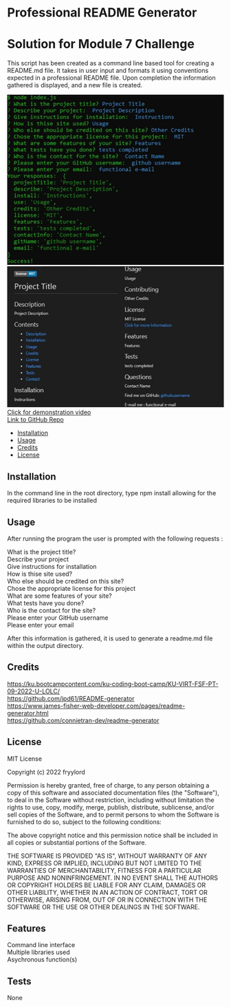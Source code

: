 # Professional README Generator
# Solution for Module 7 Challenge

This script has been created as a command line based tool for creating a README.md file.  It takes in user input and formats it using conventions expected in a professional README file.  Upon completion the information gathered is displayed, and a new file is created.   


![](./media/screenshot.jpg)
![](./media/screenshot2.jpg)  
[Click for demonstration video](https://fryylord.github.io/professionalREADME/media/readmegen-demomovie.mp4)  
[Link to GitHub Repo](https://github.com/fryylord/professionalREADME)  

- [Installation](#installation)
- [Usage](#usage)
- [Credits](#credits)
- [License](#license)

## Installation

In the command line in the root directory, type npm install allowing for the required libraries to be installed

## Usage

After running the program the user is prompted with the following requests :

What is the project title?  
Describe your project  
Give instructions for installation  
How is thise site used?  
Who else should be credited on this site?  
Chose the appropriate license for this project  
What are some features of your site?  
What tests have you done?  
Who is the contact for the site?  
Please enter your GitHub username  
Please enter your email  

After this information is gathered, it is used to generate a readme.md file within the output directory.

## Credits

https://ku.bootcampcontent.com/ku-coding-boot-camp/KU-VIRT-FSF-PT-09-2022-U-LOLC/  
https://github.com/jpd61/README-generator  
https://www.james-fisher-web-developer.com/pages/readme-generator.html  
https://github.com/connietran-dev/readme-generator  

## License
 
MIT License

Copyright (c) 2022 fryylord

Permission is hereby granted, free of charge, to any person obtaining a copy
of this software and associated documentation files (the "Software"), to deal
in the Software without restriction, including without limitation the rights
to use, copy, modify, merge, publish, distribute, sublicense, and/or sell
copies of the Software, and to permit persons to whom the Software is
furnished to do so, subject to the following conditions:

The above copyright notice and this permission notice shall be included in all
copies or substantial portions of the Software.

THE SOFTWARE IS PROVIDED "AS IS", WITHOUT WARRANTY OF ANY KIND, EXPRESS OR
IMPLIED, INCLUDING BUT NOT LIMITED TO THE WARRANTIES OF MERCHANTABILITY,
FITNESS FOR A PARTICULAR PURPOSE AND NONINFRINGEMENT. IN NO EVENT SHALL THE
AUTHORS OR COPYRIGHT HOLDERS BE LIABLE FOR ANY CLAIM, DAMAGES OR OTHER
LIABILITY, WHETHER IN AN ACTION OF CONTRACT, TORT OR OTHERWISE, ARISING FROM,
OUT OF OR IN CONNECTION WITH THE SOFTWARE OR THE USE OR OTHER DEALINGS IN THE
SOFTWARE.

## Features

Command line interface  
Multiple libraries used  
Asychronous function(s)

## Tests

None

